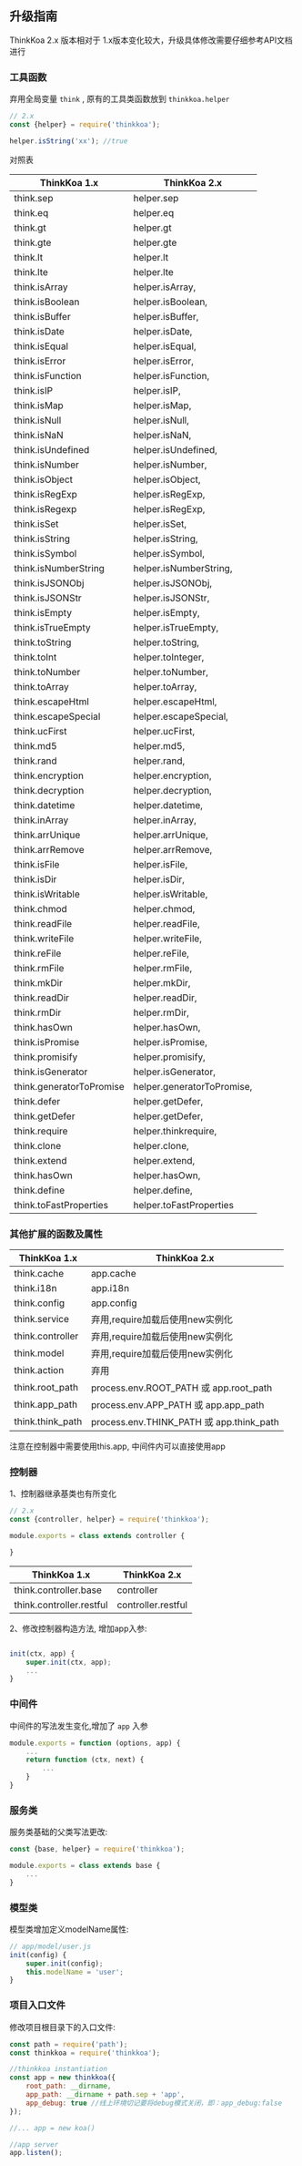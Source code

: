 ## 升级指南

ThinkKoa 2.x 版本相对于 1.x版本变化较大，升级具体修改需要仔细参考API文档进行

### 工具函数

弃用全局变量 `think` , 原有的工具类函数放到 `thinkkoa.helper`

```js
// 2.x
const {helper} = require('thinkkoa');

helper.isString('xx'); //true
```
对照表

ThinkKoa 1.x | ThinkKoa 2.x
------------- | -------------
think.sep | helper.sep
think.eq | helper.eq
think.gt | helper.gt
think.gte | helper.gte
think.lt | helper.lt
think.lte | helper.lte
think.isArray | helper.isArray,
think.isBoolean | helper.isBoolean,
think.isBuffer | helper.isBuffer,
think.isDate | helper.isDate,
think.isEqual | helper.isEqual,
think.isError | helper.isError,
think.isFunction | helper.isFunction,
think.isIP | helper.isIP,
think.isMap | helper.isMap,
think.isNull | helper.isNull,
think.isNaN | helper.isNaN,
think.isUndefined | helper.isUndefined,
think.isNumber | helper.isNumber,
think.isObject | helper.isObject,
think.isRegExp | helper.isRegExp,
think.isRegexp | helper.isRegExp,
think.isSet | helper.isSet,
think.isString | helper.isString,
think.isSymbol | helper.isSymbol,
think.isNumberString | helper.isNumberString,
think.isJSONObj | helper.isJSONObj,
think.isJSONStr | helper.isJSONStr,
think.isEmpty | helper.isEmpty,
think.isTrueEmpty | helper.isTrueEmpty,
think.toString | helper.toString,
think.toInt | helper.toInteger,
think.toNumber | helper.toNumber,
think.toArray | helper.toArray,
think.escapeHtml | helper.escapeHtml,
think.escapeSpecial | helper.escapeSpecial,
think.ucFirst | helper.ucFirst,
think.md5 | helper.md5,
think.rand | helper.rand,
think.encryption | helper.encryption,
think.decryption | helper.decryption,
think.datetime | helper.datetime,
think.inArray | helper.inArray,
think.arrUnique | helper.arrUnique,
think.arrRemove | helper.arrRemove,
think.isFile | helper.isFile,
think.isDir | helper.isDir,
think.isWritable | helper.isWritable,
think.chmod | helper.chmod,
think.readFile | helper.readFile,
think.writeFile | helper.writeFile,
think.reFile | helper.reFile,
think.rmFile | helper.rmFile,
think.mkDir | helper.mkDir,
think.readDir | helper.readDir,
think.rmDir | helper.rmDir,
think.hasOwn | helper.hasOwn,
think.isPromise | helper.isPromise,
think.promisify | helper.promisify,
think.isGenerator | helper.isGenerator,
think.generatorToPromise | helper.generatorToPromise,
think.defer | helper.getDefer,
think.getDefer | helper.getDefer,
think.require | helper.thinkrequire,
think.clone | helper.clone,
think.extend | helper.extend,
think.hasOwn | helper.hasOwn,
think.define | helper.define,
think.toFastProperties | helper.toFastProperties

### 其他扩展的函数及属性

ThinkKoa 1.x | ThinkKoa 2.x
------------- | -------------
think.cache | app.cache
think.i18n | app.i18n
think.config | app.config
think.service | 弃用,require加载后使用new实例化
think.controller | 弃用,require加载后使用new实例化
think.model | 弃用,require加载后使用new实例化
think.action | 弃用
think.root\_path | process.env.ROOT\_PATH 或 app.root\_path
think.app\_path | process.env.APP\_PATH 或 app.app\_path
think.think\_path | process.env.THINK\_PATH 或 app.think\_path

注意在控制器中需要使用this.app, 中间件内可以直接使用app

### 控制器

1、控制器继承基类也有所变化

```js
// 2.x
const {controller, helper} = require('thinkkoa');

module.exports = class extends controller {

}
```


ThinkKoa 1.x | ThinkKoa 2.x
------------- | -------------
think.controller.base | controller
think.controller.restful | controller.restful


2、修改控制器构造方法, 增加app入参:

```js

init(ctx, app) {
    super.init(ctx, app);
    ...
}

```


### 中间件

中间件的写法发生变化,增加了 `app` 入参

```js
module.exports = function (options, app) {
    ...
    return function (ctx, next) {
        ...
    }
}

```

### 服务类

服务类基础的父类写法更改:

```js
const {base, helper} = require('thinkkoa');

module.exports = class extends base {
    ...
}

```

### 模型类

模型类增加定义modelName属性:

```js
// app/model/user.js
init(config) {
    super.init(config);
    this.modelName = 'user';
}
```

### 项目入口文件

修改项目根目录下的入口文件:

```js
const path = require('path');
const thinkkoa = require('thinkkoa');

//thinkkoa instantiation
const app = new thinkkoa({
    root_path: __dirname,
    app_path: __dirname + path.sep + 'app',
    app_debug: true //线上环境切记要将debug模式关闭，即：app_debug:false
});

//... app = new koa()

//app server
app.listen();

```